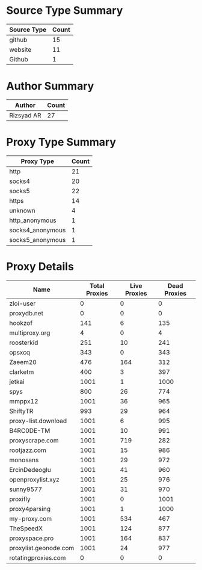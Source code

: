 # Source Type Summary

| Source Type | Count |
|-------------|-------|
| github | 15 |
| website | 11 |
| Github | 1 |


# Author Summary

| Author | Count |
|--------|-------|
| Rizsyad AR | 27 |


# Proxy Type Summary

| Proxy Type | Count |
|------------|-------|
| http | 21 |
| socks4 | 20 |
| socks5 | 22 |
| https | 14 |
| unknown | 4 |
| http_anonymous | 1 |
| socks4_anonymous | 1 |
| socks5_anonymous | 1 |


# Proxy Details

| Name | Total Proxies | Live Proxies | Dead Proxies |
|------|---------------|--------------|---------------|
| zloi-user | 0 | 0 | 0 |
| proxydb.net | 0 | 0 | 0 |
| hookzof | 141 | 6 | 135 |
| multiproxy.org | 4 | 0 | 4 |
| roosterkid | 251 | 10 | 241 |
| opsxcq | 343 | 0 | 343 |
| Zaeem20 | 476 | 164 | 312 |
| clarketm | 400 | 3 | 397 |
| jetkai | 1001 | 1 | 1000 |
| spys | 800 | 26 | 774 |
| mmppx12 | 1001 | 36 | 965 |
| ShiftyTR | 993 | 29 | 964 |
| proxy-list.download | 1001 | 6 | 995 |
| B4RC0DE-TM | 1001 | 10 | 991 |
| proxyscrape.com | 1001 | 719 | 282 |
| rootjazz.com | 1001 | 15 | 986 |
| monosans | 1001 | 29 | 972 |
| ErcinDedeoglu | 1001 | 41 | 960 |
| openproxylist.xyz | 1001 | 25 | 976 |
| sunny9577 | 1001 | 31 | 970 |
| proxifly | 1001 | 0 | 1001 |
| proxy4parsing | 1001 | 1 | 1000 |
| my-proxy.com | 1001 | 534 | 467 |
| TheSpeedX | 1001 | 124 | 877 |
| proxyspace.pro | 1001 | 164 | 837 |
| proxylist.geonode.com | 1001 | 24 | 977 |
| rotatingproxies.com | 0 | 0 | 0 |
